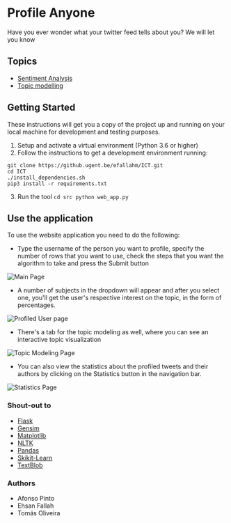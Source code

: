 # Profile Anyone
Have you ever wonder what your twitter feed tells about you? We will let you know

## Topics
- [Sentiment Analysis](https://en.wikipedia.org/wiki/Sentiment_analysis)
- [Topic modelling](https://en.wikipedia.org/wiki/Topic_model)

## Getting Started
These instructions will get you a copy of the project up and running on your local machine for development and testing purposes.

1. Setup and activate a virtual environment (Python 3.6 or higher)
2. Follow the instructions to get a development environment running:
```$bash
git clone https://github.ugent.be/efallahm/ICT.git
cd ICT
./install_dependencies.sh
pip3 install -r requirements.txt
```
3. Run the tool
`
cd src
python web_app.py
`
## Use the application
To use the website application you need to do the following:
- Type the username of the person you want to profile, specify the number of rows that you want to use, check the steps that you want the algorithm to take and press the Submit button

![Main Page](https://github.ugent.be/efallahm/ICT/blob/master/docs/.Report_images/main_page.png?raw=true)


- A number of subjects in the dropdown will appear and after you select one, you'll get the user's respective interest on the topic, in the form of percentages.

![Profiled User page](https://github.ugent.be/efallahm/ICT/blob/master/docs/.Report_images/profiled3.png?raw=true)


- There's a tab for the topic modeling as well, where you can see an interactive topic visualization

![Topic Modeling Page](https://github.ugent.be/efallahm/ICT/blob/master/docs/.Report_images/modeling.png?raw=true)


- You can also view the statistics about the profiled tweets and their authors by clicking on the Statistics button in the navigation bar.

![Statistics Page](https://github.ugent.be/efallahm/ICT/blob/master/docs/.Report_images/statistics.png?raw=true)


### Shout-out to
- [Flask](https://www.palletsprojects.com/p/flask/)
- [Gensim](https://github.com/RaRe-Technologies/gensim)
- [Matplotlib](https://matplotlib.org/)
- [NLTK](https://www.nltk.org/)
- [Pandas](https://pandas.pydata.org/)
- [Skikit-Learn](https://scikit-learn.org/stable/)
- [TextBlob](https://textblob.readthedocs.io/en/dev/)

### Authors
- Afonso Pinto
- Ehsan Fallah
- Tomás Oliveira
